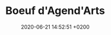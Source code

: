 ---
layout: event
title:  "Boeuf d'Agend'Arts"
date:   2020-06-21 14:52:51 +0200
categories: event juin-2020
---